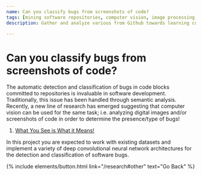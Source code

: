 ```yaml
---
name: Can you classify bugs from screenshots of code?
tags: [mining software repositories, computer vision, image processing, image analysis, data mining, program comprehension, machine learning]
description: Gather and analyze various from Github towards learning contributions contributions of users and uses quality indicators in these contributions. 

---
```


# Can you classify bugs from screenshots of code?

The automatic detection and classification of bugs in code blocks committed to repositories is invaluable in software development. Traditionally, this issue has been handled through semantic analysis. Recently, a new line of research has emerged suggesting that computer vision can be used for the same task; i.e. analyzing digital images and/or screenshots of code in order to determine the presence/type of bugs! 
1. [What You See is What it Means!](https://dl.acm.org/doi/pdf/10.1145/3485135)

In this project you are expected to work with existing datasets and implement a variety of deep convolutional neural network architectures for the detection and classification of software bugs.


<!-- ![preview](/img/overview.png) -->


<p class="text-center">
{% include elements/button.html link="/research#other" text="Go Back" %}
</p>
